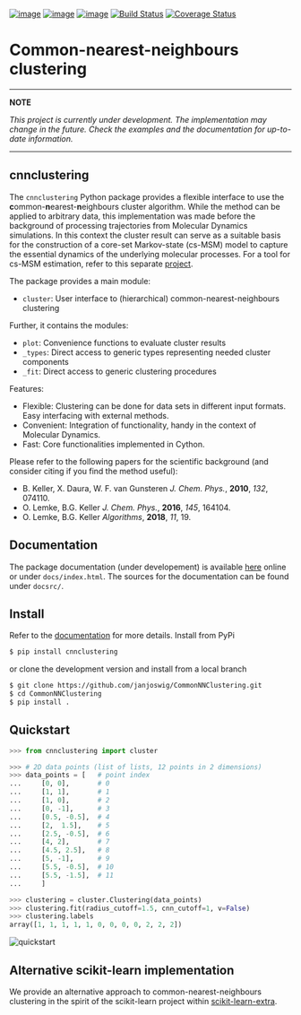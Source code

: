 [![image](https://img.shields.io/pypi/v/cnnclustering.svg)](https://pypi.org/project/cnnclustering/)
[![image](https://img.shields.io/pypi/l/cnnclustering.svg)](https://pypi.org/project/cnnclustering/)
[![image](https://img.shields.io/pypi/pyversions/cnnclustering.svg)](https://pypi.org/project/cnnclustering/)
[![Build Status](https://app.travis-ci.com/janjoswig/CommonNNClustering.svg?branch=master)](https://app.travis-ci.com/janjoswig/CommonNNClustering)
[![Coverage Status](https://coveralls.io/repos/github/janjoswig/CommonNNClustering/badge.svg)](https://coveralls.io/github/janjoswig/CommonNNClustering)

Common-nearest-neighbours clustering
====================================

***
**NOTE**

*This project is currently under development.*
*The implementation may change in the future. Check the examples and the documentation for up-to-date information.*

***

cnnclustering
-------------


The `cnnclustering` Python package provides a flexible interface to use the <b>c</b>ommon-<b>n</b>earest-<b>n</b>eighbours cluster algorithm. While the method can be applied to arbitrary data, this implementation was made before the background of processing trajectories from Molecular Dynamics simulations. In this context the cluster result can serve as a suitable basis for the construction of a core-set Markov-state (cs-MSM) model to capture the essential dynamics of the underlying molecular processes. For a tool for cs-MSM estimation, refer to this separate [project](https://github.com/janjoswig/cs-MSM).

The package provides a main module:

  - `cluster`: User interface to (hierarchical) common-nearest-neighbours clustering

Further, it contains the modules:

  - `plot`: Convenience functions to evaluate cluster results
  - `_types`: Direct access to generic types representing needed cluster components
  - `_fit`: Direct access to generic clustering procedures

Features:

  - Flexible: Clustering can be done for data sets in different input formats. Easy interfacing with external methods.
  - Convenient: Integration of functionality, handy in the context of Molecular Dynamics.
  - Fast: Core functionalities implemented in Cython.

Please refer to the following papers for the scientific background (and consider citing if you find the method useful):

  - B. Keller, X. Daura, W. F. van Gunsteren *J. Chem. Phys.*, __2010__, *132*, 074110.
  - O. Lemke, B.G. Keller *J. Chem. Phys.*, __2016__, *145*, 164104.
  - O. Lemke, B.G. Keller *Algorithms*, __2018__, *11*, 19.

Documentation
-------------

The package documentation (under developement) is available [here](https://janjoswig.github.io/CommonNNClustering/) online or under `docs/index.html`.
The sources for the documentation can be found under `docsrc/`.

Install
-------

Refer to the [documentation](https://janjoswig.github.io/CommonNNClustering/_source/install.html) for more details. Install from PyPi

```bash
$ pip install cnnclustering
```

or clone the development version and install from a local branch

```bash
$ git clone https://github.com/janjoswig/CommonNNClustering.git
$ cd CommonNNClustering
$ pip install .
```

Quickstart
----------

```python
>>> from cnnclustering import cluster

>>> # 2D data points (list of lists, 12 points in 2 dimensions)
>>> data_points = [   # point index
...     [0, 0],       # 0
...     [1, 1],       # 1
...     [1, 0],       # 2
...     [0, -1],      # 3
...     [0.5, -0.5],  # 4
...     [2,  1.5],    # 5
...     [2.5, -0.5],  # 6
...     [4, 2],       # 7
...     [4.5, 2.5],   # 8
...     [5, -1],      # 9
...     [5.5, -0.5],  # 10
...     [5.5, -1.5],  # 11
...     ]

>>> clustering = cluster.Clustering(data_points)
>>> clustering.fit(radius_cutoff=1.5, cnn_cutoff=1, v=False)
>>> clustering.labels
array([1, 1, 1, 1, 1, 0, 0, 0, 0, 2, 2, 2])

```

![quickstart](https://github.com/janjoswig/CommonNNClustering/raw/master/docs/_images/tutorial_basic_usage_27_0.png)

Alternative scikit-learn implementation
---------------------------------------

We provide an alternative approach to common-nearest-neighbours clustering in the spirit of the scikit-learn project within [scikit-learn-extra](https://github.com/scikit-learn-contrib/scikit-learn-extra).
